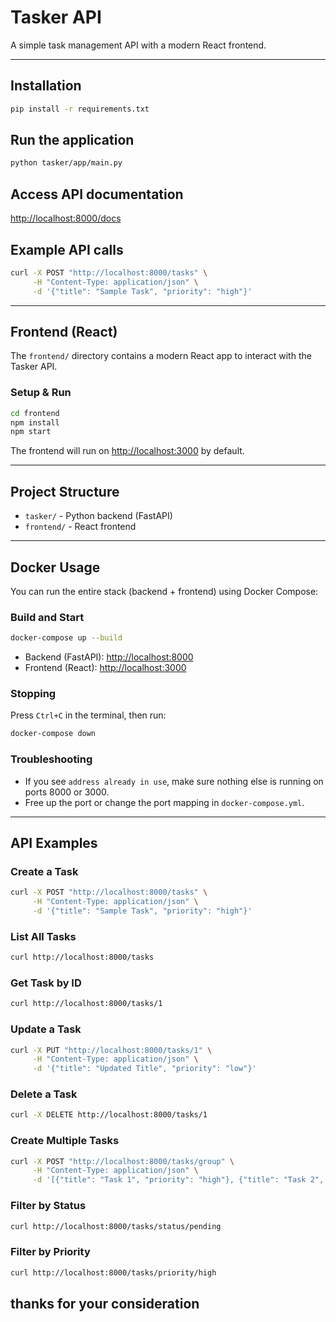 # Tasker API

A simple task management API with a modern React frontend.

---

## Installation

```bash
pip install -r requirements.txt
```

## Run the application

```bash
python tasker/app/main.py
```

## Access API documentation

[http://localhost:8000/docs](http://localhost:8000/docs)

## Example API calls

```bash
curl -X POST "http://localhost:8000/tasks" \
     -H "Content-Type: application/json" \
     -d '{"title": "Sample Task", "priority": "high"}'
```

---

## Frontend (React)

The `frontend/` directory contains a modern React app to interact with the Tasker API.

### Setup & Run

```bash
cd frontend
npm install
npm start
```

The frontend will run on [http://localhost:3000](http://localhost:3000) by default.

---

## Project Structure

- `tasker/` - Python backend (FastAPI)
- `frontend/` - React frontend

---

## Docker Usage

You can run the entire stack (backend + frontend) using Docker Compose:

### Build and Start
```bash
docker-compose up --build
```

- Backend (FastAPI): [http://localhost:8000](http://localhost:8000)
- Frontend (React): [http://localhost:3000](http://localhost:3000)

### Stopping
Press `Ctrl+C` in the terminal, then run:
```bash
docker-compose down
```

### Troubleshooting
- If you see `address already in use`, make sure nothing else is running on ports 8000 or 3000.
- Free up the port or change the port mapping in `docker-compose.yml`.

---

## API Examples

### Create a Task
```bash
curl -X POST "http://localhost:8000/tasks" \
     -H "Content-Type: application/json" \
     -d '{"title": "Sample Task", "priority": "high"}'
```

### List All Tasks
```bash
curl http://localhost:8000/tasks
```

### Get Task by ID
```bash
curl http://localhost:8000/tasks/1
```

### Update a Task
```bash
curl -X PUT "http://localhost:8000/tasks/1" \
     -H "Content-Type: application/json" \
     -d '{"title": "Updated Title", "priority": "low"}'
```

### Delete a Task
```bash
curl -X DELETE http://localhost:8000/tasks/1
```

### Create Multiple Tasks
```bash
curl -X POST "http://localhost:8000/tasks/group" \
     -H "Content-Type: application/json" \
     -d '[{"title": "Task 1", "priority": "high"}, {"title": "Task 2", "priority": "low"}]'
```

### Filter by Status
```bash
curl http://localhost:8000/tasks/status/pending
```

### Filter by Priority
```bash
curl http://localhost:8000/tasks/priority/high
```
thanks for your consideration
---


```


